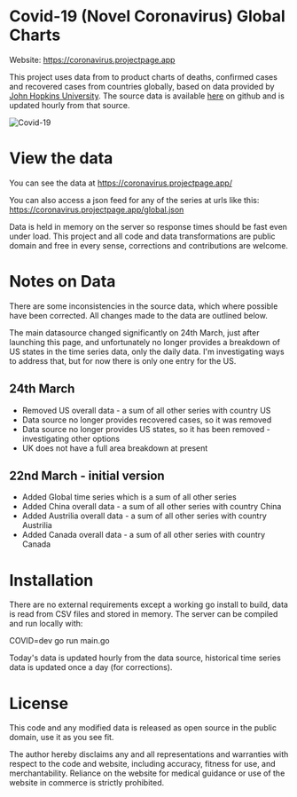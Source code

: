 
# Covid-19 (Novel Coronavirus) Global Charts

Website: <a href="https://coronavirus.projectpage.app">https://coronavirus.projectpage.app</a>

This project uses data from to product charts of deaths, confirmed cases and recovered cases from countries globally, based on data provided by <a href="https://systems.jhu.edu/research/public-health/ncov/">John Hopkins University</a>. The source data is available <a href="https://github.com/CSSEGISandData/COVID-19">here</a> on github and is updated hourly from that source.  

![Covid-19](https://raw.githubusercontent.com/kennygrant/coronavirus/master/README.jpg)

# View the data

You can see the data at https://coronavirus.projectpage.app/

You can also access a json feed for any of the series at urls like this: https://coronavirus.projectpage.app/global.json

Data is held in memory on the server so response times should be fast even under load. This project and all code and data transformations are public domain and free in every sense, corrections and contributions are welcome. 

# Notes on Data
There are some inconsistencies in the source data, which where possible have been corrected. All changes made to the data are outlined below. 

The main datasource changed significantly on 24th March, just after launching this page, and unfortunately no longer provides a breakdown of US states in the time series data, only the daily data. I'm investigating ways to address that, but for now there is only one entry for the US.

## 24th March

* Removed US overall data - a sum of all other series with country US
* Data source no longer provides recovered cases, so it was removed 
* Data source no longer provides US states, so it has been removed - investigating other options 
* UK does not have a full area breakdown at present

## 22nd March - initial version

* Added Global time series which is a sum of all other series 
* Added China overall data - a sum of all other series with country China
* Added Austrilia overall data - a sum of all other series with country Austrilia
* Added Canada overall data - a sum of all other series with country Canada


# Installation 

There are no external requirements except a working go install to build, data is read from CSV files and stored in memory. The server can be compiled and run locally with: 

COVID=dev go run main.go 

Today's data is updated hourly from the data source, historical time series data is updated once a day (for corrections). 

# License 

This code and any modified data is released as open source in the public domain, use it as you see fit. 

The author hereby disclaims any and all representations and warranties with respect to the code and website, including accuracy, fitness for use, and merchantability. Reliance on the website for medical guidance or use of the website in commerce is strictly prohibited.
